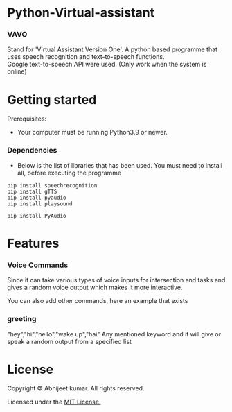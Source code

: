 # Python-Virtual-assistant
### VAVO

Stand for 'Virtual Assistant Version One'. A python based programme that uses speech recognition and text-to-speech functions.</br>
Google text-to-speech API were used. (Only work when the system is online)


# Getting started
Prerequisites:
* Your computer must be running Python3.9 or newer.

### Dependencies
* Below is the list of libraries that has been used. You must need to install all, before executing the programme
```
pip install speechrecognition
pip install gTTS
pip install pyaudio
pip install playsound

pip install PyAudio
```

# Features

### Voice Commands

Since it can take various types of voice inputs for intersection and tasks and gives a random voice output which makes it more interactive. 

You can also add other commands, here an example that exists


### greeting
 
  "hey","hi","hello","wake up","hai"      Any mentioned keyword and it will give or speak a random output from a specified list
 

# License

Copyright © Abhijeet kumar. All rights reserved.

Licensed under the [MIT License.](LICENSE)


